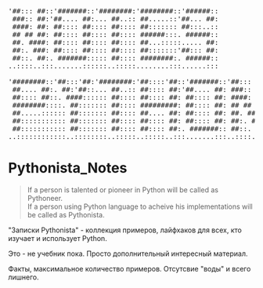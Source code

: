 <pre>
'##::: ##::'#######::'########:'########::'######::
 ###:: ##:'##.... ##:... ##..:: ##.....::'##... ##:
 ####: ##: ##:::: ##:::: ##:::: ##::::::: ##:::..::
 ## ## ##: ##:::: ##:::: ##:::: ######:::. ######::
 ##. ####: ##:::: ##:::: ##:::: ##...:::::..... ##:
 ##:. ###: ##:::: ##:::: ##:::: ##:::::::'##::: ##:
 ##::. ##:. #######::::: ##:::: ########:. ######::
..::::..:::.......::::::..:::::........:::......:::

'########::'##:::'##:'########:'##::::'##::'#######::'##::: ##:'####::'######::'########::::'###::::
 ##.... ##:. ##:'##::... ##..:: ##:::: ##:'##.... ##: ###:: ##:. ##::'##... ##:... ##..::::'## ##:::
 ##:::: ##::. ####:::::: ##:::: ##:::: ##: ##:::: ##: ####: ##:: ##:: ##:::..::::: ##:::::'##:. ##::
 ########::::. ##::::::: ##:::: #########: ##:::: ##: ## ## ##:: ##::. ######::::: ##::::'##:::. ##:
 ##.....:::::: ##::::::: ##:::: ##.... ##: ##:::: ##: ##. ####:: ##:::..... ##:::: ##:::: #########:
 ##::::::::::: ##::::::: ##:::: ##:::: ##: ##:::: ##: ##:. ###:: ##::'##::: ##:::: ##:::: ##.... ##:
 ##::::::::::: ##::::::: ##:::: ##:::: ##:. #######:: ##::. ##:'####:. ######::::: ##:::: ##:::: ##:
..::::::::::::..::::::::..:::::..:::::..:::.......:::..::::..::....:::......::::::..:::::..:::::..::
</pre>

# Pythonista_Notes

> If a person is talented or pioneer in Python will be called as Pythoneer.  
If a person using Python language to acheive his implementations will be called as Pythonista.

"Записки Pythonista" - коллекция примеров, лайфхаков для всех, кто изучает и использует Python.

Это - не учебник пока. Просто дополнительный интересный материал.

Факты, максимальное количество примеров. Отсутсвие "воды" и всего лишнего.
